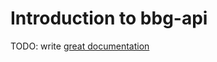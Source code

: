 # Introduction to bbg-api

TODO: write [great documentation](http://jacobian.org/writing/what-to-write/)
